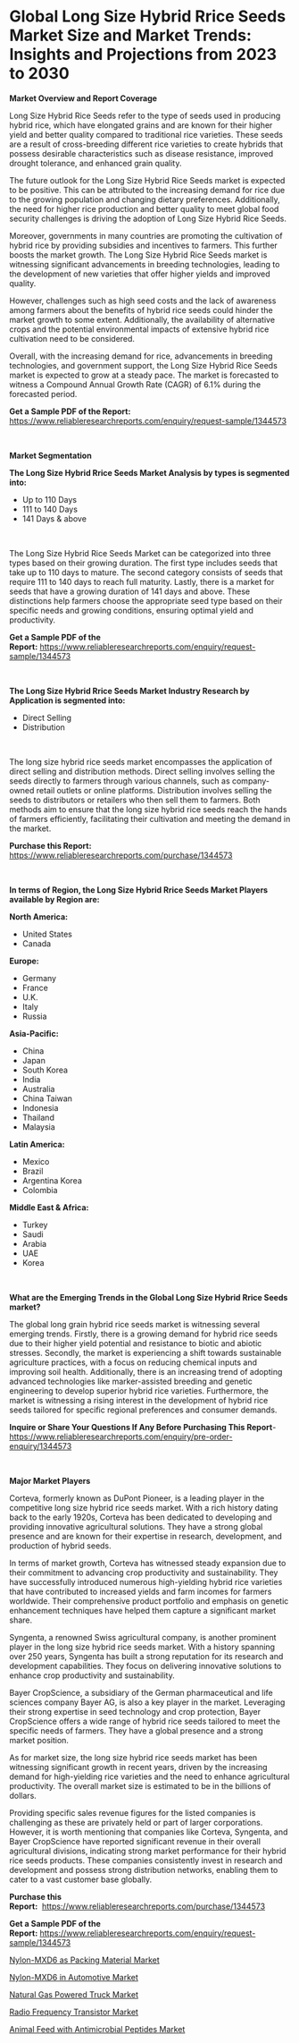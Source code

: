 <p><h1>Global Long Size Hybrid Rrice Seeds Market Size and Market Trends: Insights and Projections from 2023 to 2030</h1></p><p><strong>Market Overview and Report Coverage</strong></p>
<p><p>Long Size Hybrid Rice Seeds refer to the type of seeds used in producing hybrid rice, which have elongated grains and are known for their higher yield and better quality compared to traditional rice varieties. These seeds are a result of cross-breeding different rice varieties to create hybrids that possess desirable characteristics such as disease resistance, improved drought tolerance, and enhanced grain quality.</p><p>The future outlook for the Long Size Hybrid Rice Seeds market is expected to be positive. This can be attributed to the increasing demand for rice due to the growing population and changing dietary preferences. Additionally, the need for higher rice production and better quality to meet global food security challenges is driving the adoption of Long Size Hybrid Rice Seeds.</p><p>Moreover, governments in many countries are promoting the cultivation of hybrid rice by providing subsidies and incentives to farmers. This further boosts the market growth. The Long Size Hybrid Rice Seeds market is witnessing significant advancements in breeding technologies, leading to the development of new varieties that offer higher yields and improved quality.</p><p>However, challenges such as high seed costs and the lack of awareness among farmers about the benefits of hybrid rice seeds could hinder the market growth to some extent. Additionally, the availability of alternative crops and the potential environmental impacts of extensive hybrid rice cultivation need to be considered.</p><p>Overall, with the increasing demand for rice, advancements in breeding technologies, and government support, the Long Size Hybrid Rice Seeds market is expected to grow at a steady pace. The market is forecasted to witness a Compound Annual Growth Rate (CAGR) of 6.1% during the forecasted period.</p></p>
<p><strong>Get a Sample PDF of the Report:</strong> <a href="https://www.reliableresearchreports.com/enquiry/request-sample/1344573">https://www.reliableresearchreports.com/enquiry/request-sample/1344573</a></p>
<p>&nbsp;</p>
<p><strong>Market Segmentation</strong></p>
<p><strong>The Long Size Hybrid Rrice Seeds Market Analysis by types is segmented into:</strong></p>
<p><ul><li>Up to 110 Days</li><li>111 to 140 Days</li><li>141 Days & above</li></ul></p>
<p>&nbsp;</p>
<p><p>The Long Size Hybrid Rice Seeds Market can be categorized into three types based on their growing duration. The first type includes seeds that take up to 110 days to mature. The second category consists of seeds that require 111 to 140 days to reach full maturity. Lastly, there is a market for seeds that have a growing duration of 141 days and above. These distinctions help farmers choose the appropriate seed type based on their specific needs and growing conditions, ensuring optimal yield and productivity.</p></p>
<p><strong>Get a Sample PDF of the Report:</strong>&nbsp;<a href="https://www.reliableresearchreports.com/enquiry/request-sample/1344573">https://www.reliableresearchreports.com/enquiry/request-sample/1344573</a></p>
<p>&nbsp;</p>
<p><strong>The Long Size Hybrid Rrice Seeds Market Industry Research by Application is segmented into:</strong></p>
<p><ul><li>Direct Selling</li><li>Distribution</li></ul></p>
<p>&nbsp;</p>
<p><p>The long size hybrid rice seeds market encompasses the application of direct selling and distribution methods. Direct selling involves selling the seeds directly to farmers through various channels, such as company-owned retail outlets or online platforms. Distribution involves selling the seeds to distributors or retailers who then sell them to farmers. Both methods aim to ensure that the long size hybrid rice seeds reach the hands of farmers efficiently, facilitating their cultivation and meeting the demand in the market.</p></p>
<p><strong>Purchase this Report:</strong>&nbsp; <a href="https://www.reliableresearchreports.com/purchase/1344573">https://www.reliableresearchreports.com/purchase/1344573</a></p>
<p>&nbsp;</p>
<p><strong>In terms of Region, the Long Size Hybrid Rrice Seeds Market Players available by Region are:</strong></p>
<p>
    <p> <strong> North America: </strong>
        <ul>
            <li>United States</li>
            <li>Canada</li>
        </ul>
        </p> 
    <p> <strong> Europe: </strong>
        <ul>
            <li>Germany</li>
            <li>France</li>
            <li>U.K.</li>
            <li>Italy</li>
            <li>Russia</li>
        </ul>
        </p> 
    <p> <strong> Asia-Pacific: </strong>
        <ul>
            <li>China</li>
            <li>Japan</li>
            <li>South Korea</li>
            <li>India</li>
            <li>Australia</li>
            <li>China Taiwan</li>
            <li>Indonesia</li>
            <li>Thailand</li>
            <li>Malaysia</li>
        </ul>
        </p> 
    <p> <strong> Latin America: </strong>
        <ul>
            <li>Mexico</li>
            <li>Brazil</li>
            <li>Argentina Korea</li>
            <li>Colombia</li>
        </ul>
        </p> 
    <p> <strong> Middle East & Africa: </strong>
        <ul>
            <li>Turkey</li>
            <li>Saudi</li>
            <li>Arabia</li>
            <li>UAE</li>
            <li>Korea</li>
        </ul>
    </p>
    </p>
<p>&nbsp;</p>
<p><strong>What are the Emerging Trends in the Global Long Size Hybrid Rrice Seeds market?</strong></p>
<p><p>The global long grain hybrid rice seeds market is witnessing several emerging trends. Firstly, there is a growing demand for hybrid rice seeds due to their higher yield potential and resistance to biotic and abiotic stresses. Secondly, the market is experiencing a shift towards sustainable agriculture practices, with a focus on reducing chemical inputs and improving soil health. Additionally, there is an increasing trend of adopting advanced technologies like marker-assisted breeding and genetic engineering to develop superior hybrid rice varieties. Furthermore, the market is witnessing a rising interest in the development of hybrid rice seeds tailored for specific regional preferences and consumer demands.</p></p>
<p><strong>Inquire or Share Your Questions If Any Before Purchasing This Report</strong>- <a href="https://www.reliableresearchreports.com/enquiry/pre-order-enquiry/1344573">https://www.reliableresearchreports.com/enquiry/pre-order-enquiry/1344573</a></p>
<p>&nbsp;</p>
<p><strong>Major Market Players</strong></p>
<p><p>Corteva, formerly known as DuPont Pioneer, is a leading player in the competitive long size hybrid rice seeds market. With a rich history dating back to the early 1920s, Corteva has been dedicated to developing and providing innovative agricultural solutions. They have a strong global presence and are known for their expertise in research, development, and production of hybrid seeds.</p><p>In terms of market growth, Corteva has witnessed steady expansion due to their commitment to advancing crop productivity and sustainability. They have successfully introduced numerous high-yielding hybrid rice varieties that have contributed to increased yields and farm incomes for farmers worldwide. Their comprehensive product portfolio and emphasis on genetic enhancement techniques have helped them capture a significant market share.</p><p>Syngenta, a renowned Swiss agricultural company, is another prominent player in the long size hybrid rice seeds market. With a history spanning over 250 years, Syngenta has built a strong reputation for its research and development capabilities. They focus on delivering innovative solutions to enhance crop productivity and sustainability.</p><p>Bayer CropScience, a subsidiary of the German pharmaceutical and life sciences company Bayer AG, is also a key player in the market. Leveraging their strong expertise in seed technology and crop protection, Bayer CropScience offers a wide range of hybrid rice seeds tailored to meet the specific needs of farmers. They have a global presence and a strong market position.</p><p>As for market size, the long size hybrid rice seeds market has been witnessing significant growth in recent years, driven by the increasing demand for high-yielding rice varieties and the need to enhance agricultural productivity. The overall market size is estimated to be in the billions of dollars.</p><p>Providing specific sales revenue figures for the listed companies is challenging as these are privately held or part of larger corporations. However, it is worth mentioning that companies like Corteva, Syngenta, and Bayer CropScience have reported significant revenue in their overall agricultural divisions, indicating strong market performance for their hybrid rice seeds products. These companies consistently invest in research and development and possess strong distribution networks, enabling them to cater to a vast customer base globally.</p></p>
<p><strong>Purchase this Report:</strong>&nbsp;&nbsp;<a href="https://www.reliableresearchreports.com/purchase/1344573">https://www.reliableresearchreports.com/purchase/1344573</a></p>
<p></p>
<p><strong>Get a Sample PDF of the Report:</strong>&nbsp;<a href="https://www.reliableresearchreports.com/enquiry/request-sample/1344573">https://www.reliableresearchreports.com/enquiry/request-sample/1344573</a></p>
<p><p><a href="https://www.linkedin.com/pulse/nylon-mxd6-packing-material-market-share-amp-new-trends-analysis/">Nylon-MXD6 as Packing Material Market</a></p><p><a href="https://www.linkedin.com/pulse/nylon-mxd6-automotive-market-size-share-amp-trends-analysis/">Nylon-MXD6 in Automotive Market</a></p><p><a href="https://medium.com/@kellielakin_97357/natural-gas-powered-truck-market-size-growth-forecast-2023-2030-f91f919f9f14">Natural Gas Powered Truck Market</a></p><p><a href="https://medium.com/@brayanborer/radio-frequency-transistor-market-size-growth-forecast-2023-2030-0977b56af6f2">Radio Frequency Transistor Market</a></p><p><a href="https://www.linkedin.com/pulse/animal-feed-antimicrobial-peptides-market-research-report/">Animal Feed with Antimicrobial Peptides Market</a></p></p>